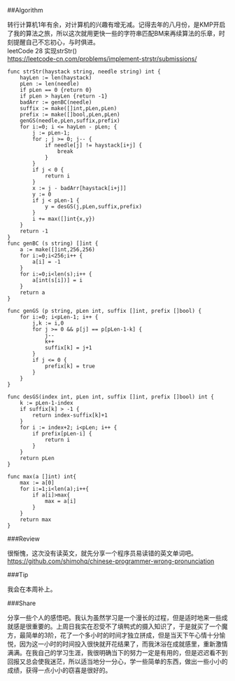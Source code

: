 ##Algorithm

转行计算机1年有余，对计算机的兴趣有增无减。记得去年的八月份，是KMP开启了我的算法之旅，所以这次就用更快一些的字符串匹配BM来再续算法的乐章，时刻提醒自己不忘初心，与时俱进。  
leetCode 28 实现strStr()  
https://leetcode-cn.com/problems/implement-strstr/submissions/

~~~
func strStr(haystack string, needle string) int {
    hayLen := len(haystack)
    pLen := len(needle)
    if pLen == 0 {return 0}
    if pLen > hayLen {return -1}
    badArr := genBC(needle)
    suffix := make([]int,pLen,pLen)
    prefix := make([]bool,pLen,pLen)
    genGS(needle,pLen,suffix,prefix)
    for i:=0; i <= hayLen - pLen; {
        j := pLen-1;
        for ; j >= 0; j-- {
            if needle[j] != haystack[i+j] {
                break
            }
        }
        if j < 0 {
            return i
        }
        x := j - badArr[haystack[i+j]]
        y := 0
        if j < pLen-1 {
            y = desGS(j,pLen,suffix,prefix)
        }
        i += max([]int{x,y})
    }
    return -1
}
func genBC (s string) []int {
    a := make([]int,256,256)
    for i:=0;i<256;i++ {
        a[i] = -1
    }
    for i:=0;i<len(s);i++ {
        a[int(s[i])] = i 
    }
    return a
}

func genGS (p string, pLen int, suffix []int, prefix []bool) {
    for i:=0; i<pLen-1; i++ {
        j,k := i,0
        for j >= 0 && p[j] == p[pLen-1-k] {
            j--
            k++
            suffix[k] = j+1
        }
        if j <= 0 {
            prefix[k] = true
        }
    }
}

func desGS(index int, pLen int, suffix []int, prefix []bool) int {
    k := pLen-1-index
    if suffix[k] > -1 {
        return index-suffix[k]+1
    }
    for i := index+2; i<pLen; i++ {
        if prefix[pLen-i] {
            return i
        }
    }
    return pLen
}

func max(a []int) int{
    max := a[0]
    for i:=1;i<len(a);i++{
        if a[i]>max{
            max = a[i]
        }
    }
    return max
}
~~~
###Review

很惭愧，这次没有读英文，就先分享一个程序员易读错的英文单词吧。  
https://github.com/shimohq/chinese-programmer-wrong-pronunciation

###Tip

我会在本周补上。


###Share

分享一些个人的感悟吧。我认为虽然学习是一个漫长的过程，但是适时地来一些成就感是很重要的。上周日我实在忍受不了填鸭式的摄入知识了，于是就买了一个魔方，最简单的3阶，花了一个多小时的时间才独立拼成，但是当天下午心情十分愉悦，因为这一小时的时间投入很快就开花结果了，而我沐浴在成就感里，重新激情满满。在我自己的学习生涯，我很明确当下的努力一定是有用的，但是迟迟看不到回报又总会使我迷茫，所以适当地分一分心，学一些简单的东西，做出一些小小的成绩，获得一点小小的窃喜是很好的。
